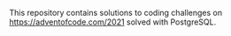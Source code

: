 This repository contains solutions to coding challenges on https://adventofcode.com/2021 solved with PostgreSQL.
